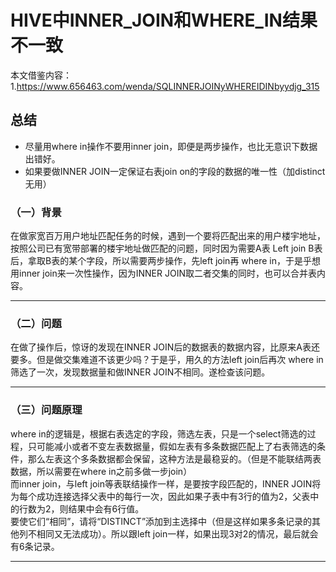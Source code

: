 # HIVE中INNER_JOIN和WHERE_IN结果不一致
本文借鉴内容：1.https://www.656463.com/wenda/SQLINNERJOINyWHEREIDINbyydjg_315

## 总结
+ 尽量用where in操作不要用inner join，即便是两步操作，也比无意识下数据出错好。
+ 如果要做INNER JOIN一定保证右表join on的字段的数据的唯一性（加distinct无用）

### （一）背景
在做家宽百万用户地址匹配任务的时候，遇到一个要将匹配出来的用户楼宇地址，按照公司已有宽带部署的楼宇地址做匹配的问题，同时因为需要A表 Left join B表后，拿取B表的某个字段，所以需要两步操作，先left join再 where in，于是乎想用inner join来一次性操作，因为INNER JOIN取二者交集的同时，也可以合并表内容。
***

### （二）问题
在做了操作后，惊讶的发现在INNER JOIN后的数据表的数据内容，比原来A表还要多。但是做交集难道不该更少吗？于是乎，用久的方法left join后再次 where in筛选了一次，发现数据量和做INNER JOIN不相同。遂检查该问题。
***


### （三）问题原理
where in的逻辑是，根据右表选定的字段，筛选左表，只是一个select筛选的过程，只可能减小或者不变左表数据量，假如左表有多条数据匹配上了右表筛选的条件，那么左表这个多条数据都会保留，这种方法是最稳妥的。（但是不能联结两表数据，所以需要在where in之前多做一步join）    
而inner join，与left join等表联结操作一样，是要按字段匹配的，INNER JOIN将为每个成功连接选择父表中的每行一次，因此如果子表中有3行的值为2，父表中的行数为2，则结果中会有6行值。  
要使它们“相同”，请将“DISTINCT”添加到主选择中（但是这样如果多条记录的其他列不相同又无法成功）。所以跟left join一样，如果出现3对2的情况，最后就会有6条记录。
***
